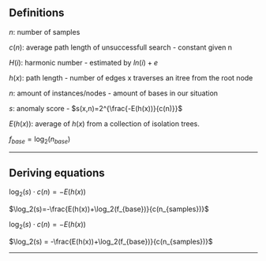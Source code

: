 ## Definitions

$n$: number of samples

$c(n)$: average path length of unsuccessfull search - constant given n

$H(i)$: harmonic number - estimated by $ln(i) + e$

$h(x)$: path length - number of edges x traverses an itree from the root node

$n$: amount of instances/nodes - amount of bases in our situation

$s$: anomaly score - 
$s(x,n)=2^{\frac{-E(h(x))}{c(n)}}$

$E(h(x))$: average of $h(x)$ from a collection of isolation trees. 

$f_{base}=\log_2(n_{base})$ 

---

## Deriving equations
$\log_2(s) \cdot c(n)=-E(h(x))$


$\log_2(s)=-\frac{E(h(x))+\log_2(f_{base})}{c(n_{samples})}$

$\log_2(s) \cdot c(n) = -E(h(x))$

$\log_2(s) = -\frac{E(h(x))+\log_2(f_{base})}{c(n_{samples})}$


---



